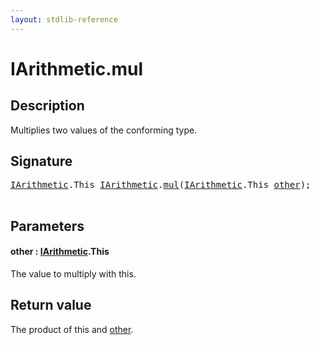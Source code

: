 ```yaml
---
layout: stdlib-reference
---
```


# IArithmetic\.mul

## Description

Multiplies two values of the conforming type.



## Signature 

<pre>
<a href="index.html" class="code_type">IArithmetic</a>.<span class="code_keyword">This</span> <a href="index.html" class="code_type">IArithmetic</a>.<a href="mul.html">mul</a>(<a href="index.html" class="code_type">IArithmetic</a>.<span class="code_keyword">This</span> <a href="mul.html#decl-other" class="code_param">other</a>);

</pre>

## Parameters

####  <a id="decl-other"></a>other  : [IArithmetic](index)\.This
The value to multiply with <span class='code'>this</span>.


## Return value
The product of <span class='code'>this</span> and <span class='code'><a href="mul.html#decl-other" class="code_param">other</a></span>.


